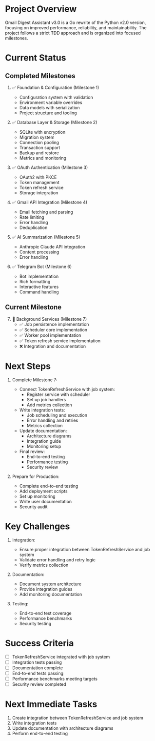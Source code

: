 # Project Overview
Gmail Digest Assistant v3.0 is a Go rewrite of the Python v2.0 version, focusing on improved performance, reliability, and maintainability. The project follows a strict TDD approach and is organized into focused milestones.

# Current Status
## Completed Milestones
1. ✅ Foundation & Configuration (Milestone 1)
   - Configuration system with validation
   - Environment variable overrides
   - Data models with serialization
   - Project structure and tooling

2. ✅ Database Layer & Storage (Milestone 2)
   - SQLite with encryption
   - Migration system
   - Connection pooling
   - Transaction support
   - Backup and restore
   - Metrics and monitoring

3. ✅ OAuth Authentication (Milestone 3)
   - OAuth2 with PKCE
   - Token management
   - Token refresh service
   - Storage integration

4. ✅ Gmail API Integration (Milestone 4)
   - Email fetching and parsing
   - Rate limiting
   - Error handling
   - Deduplication

5. ✅ AI Summarization (Milestone 5)
   - Anthropic Claude API integration
   - Content processing
   - Error handling

6. ✅ Telegram Bot (Milestone 6)
   - Bot implementation
   - Rich formatting
   - Interactive features
   - Command handling

## Current Milestone
7. 🔄 Background Services (Milestone 7)
   - ✅ Job persistence implementation
   - ✅ Scheduler core implementation
   - ✅ Worker pool implementation
   - ✅ Token refresh service implementation
   - ❌ Integration and documentation

# Next Steps
1. Complete Milestone 7:
   - Connect TokenRefreshService with job system:
     - Register service with scheduler
     - Set up job handlers
     - Add metrics collection
   - Write integration tests:
     - Job scheduling and execution
     - Error handling and retries
     - Metrics collection
   - Update documentation:
     - Architecture diagrams
     - Integration guide
     - Monitoring setup
   - Final review:
     - End-to-end testing
     - Performance testing
     - Security review

2. Prepare for Production:
   - Complete end-to-end testing
   - Add deployment scripts
   - Set up monitoring
   - Write user documentation
   - Security audit

# Key Challenges
1. Integration:
   - Ensure proper integration between TokenRefreshService and job system
   - Validate error handling and retry logic
   - Verify metrics collection

2. Documentation:
   - Document system architecture
   - Provide integration guides
   - Add monitoring documentation

3. Testing:
   - End-to-end test coverage
   - Performance benchmarks
   - Security testing

# Success Criteria
- [ ] TokenRefreshService integrated with job system
- [ ] Integration tests passing
- [ ] Documentation complete
- [ ] End-to-end tests passing
- [ ] Performance benchmarks meeting targets
- [ ] Security review completed

# Next Immediate Tasks
1. Create integration between TokenRefreshService and job system
2. Write integration tests
3. Update documentation with architecture diagrams
4. Perform end-to-end testing 